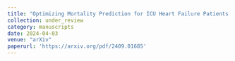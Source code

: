```yaml
---
title: "Optimizing Mortality Prediction for ICU Heart Failure Patients: Leveraging XGBoost and Advanced Machine Learning with the MIMIC-III Database"
collection: under_review
category: manuscripts
date: 2024-04-03
venue: "arXiv"
paperurl: 'https://arxiv.org/pdf/2409.01685'
---
```

